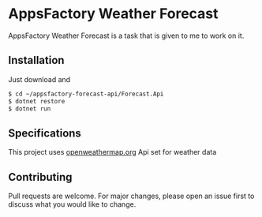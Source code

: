 # AppsFactory Weather Forecast

AppsFactory Weather Forecast is a task that is given to me to work on it.
## Installation

Just download and 

```bash
$ cd ~/appsfactory-forecast-api/Forecast.Api
$ dotnet restore
$ dotnet run
```

## Specifications

This project uses [openweathermap.org](https://openweathermap.org) Api set for weather data 

## Contributing
Pull requests are welcome. For major changes, please open an issue first to discuss what you would like to change.